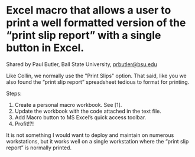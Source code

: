 # Excel macro that allows a user to print a well formatted version of the “print slip report” with a single button in Excel.
 
Shared by Paul Butler, Ball State University, prbutler@bsu.edu

Like Collin, we normally use the "Print Slips" option. That said, like you we also found the “print slip report” spreadsheet tedious to format for printing.

Steps:
1.  Create a personal macro workbook. See [1].
2.  Update the workbook with the code attached in the text file.
3.  Add Macro button to MS Excel’s quick access toolbar.
4.  Profit!?!
 
It is not something I would want to deploy and maintain on numerous workstations, but it works well on a single workstation where the “print slip report” is normally printed.
 
